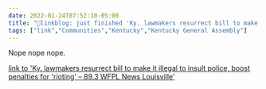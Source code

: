 ```yaml
---
date: 2022-01-24T07:52:10-05:00
title: "🔗linkblog: just finished 'Ky. lawmakers resurrect bill to make it illegal to insult police, boost penalties for 'rioting' – 89.3 WFPL News Louisville'"
tags: ["link","Communities","Kentucky","Kentucky General Assembly"]
---
```

Nope nope nope.
 
[link to 'Ky. lawmakers resurrect bill to make it illegal to insult police, boost penalties for 'rioting' – 89.3 WFPL News Louisville'](https://wfpl.org/ky-lawmakers-resurrect-bill-to-make-it-illegal-to-insult-police-boost-penalties-for-rioting/)
